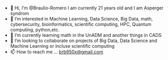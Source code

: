 - 👋 Hi, I’m @Braulio-Romero I am currently 21 years old and I am Asperger syndrom
- 👀 I’m interested in Machine Learning, Data Science, Big Data, math,  cybersecurity, bioinformatics, scientific computing, HPC, Quantum computing, python,etc. 
- 🌱 I’m currently learning math in the UnADM and another things in CADS
- 💞️ I’m looking to collaborate on projects of Big Data, Data Science and Machine Learning or incluse scientific computing
- 📫 How to reach me ... brb950x@gmail.com

<!---
Braulio-Romero/Braulio-Romero is a ✨ special ✨ repository because its `README.md` (this file) appears on your GitHub profile.
You can click the Preview link to take a look at your changes.
--->
